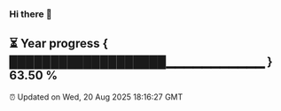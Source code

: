 ### Hi there 👋
⏳ Year progress { ███████████████████▁▁▁▁▁▁▁▁▁▁▁ } 63.50 %
---
⏰ Updated on Wed, 20 Aug 2025 18:16:27 GMT

